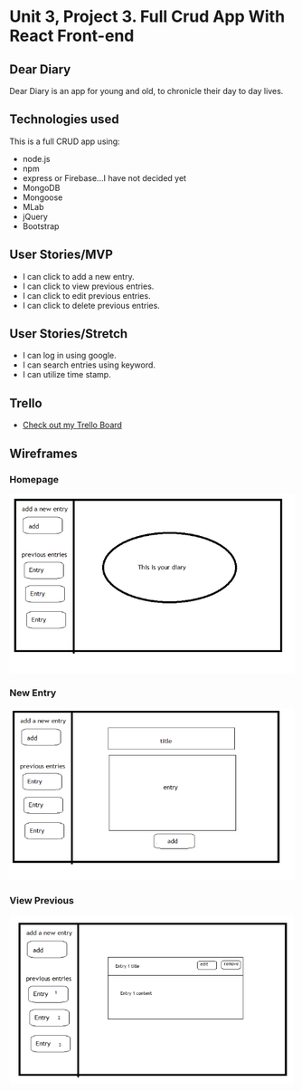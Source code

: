 # Unit 3, Project 3. Full Crud App With React Front-end
##  Dear Diary
Dear Diary is an app for young and old, to chronicle their day to day lives.

##  Technologies used
This is a full CRUD app using:
-  node.js
-  npm
-  express or Firebase...I have not decided yet
-  MongoDB
-  Mongoose
-  MLab
-  jQuery
-  Bootstrap

## User Stories/MVP
- I can click to add a new entry.
- I can click to view previous entries.
- I can click to edit previous entries.
- I can click to delete previous entries.

## User Stories/Stretch
- I can log in using google.
- I can search entries using keyword.
- I can utilize time stamp.

## Trello
-  [Check out my Trello Board](https://trello.com/b/xnTRzoAr/react-firebase-app)

##  Wireframes
###  Homepage
![homepage](images/diary-home.jpg)
###  New Entry
![homepage](images/diary-newentry.jpg)
###  View Previous
![homepage](images/diary-viewpreviousentry.jpg)
